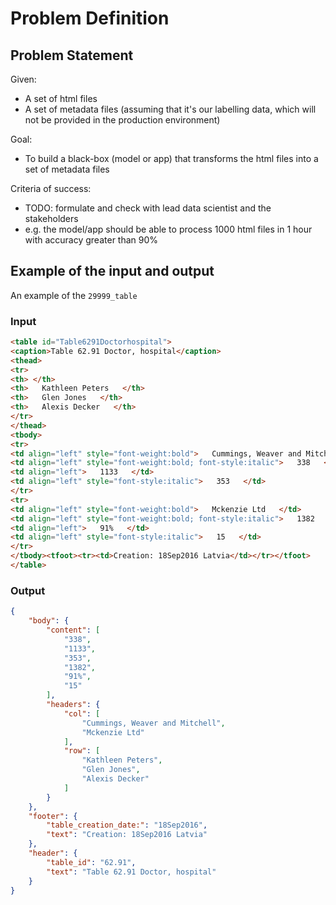 
# Problem Definition

## Problem Statement

Given:
- A set of html files
- A set of metadata files (assuming that it's our labelling data, which will not be provided in the production environment)

Goal:
- To build a black-box (model or app) that transforms the html files into a set of metadata files

Criteria of success:
- TODO: formulate and check with lead data scientist and the stakeholders
- e.g. the model/app should be able to process 1000 html files in 1 hour with accuracy greater than 90%


## Example of the input and output

An example of the `29999_table`

### Input


```html
<table id="Table6291Doctorhospital">
<caption>Table 62.91 Doctor, hospital</caption>
<thead>
<tr>
<th> </th>
<th>   Kathleen Peters   </th>
<th>   Glen Jones   </th>
<th>   Alexis Decker   </th>
</tr>
</thead>
<tbody>
<tr>
<td align="left" style="font-weight:bold">   Cummings, Weaver and Mitchell   </td>
<td align="left" style="font-weight:bold; font-style:italic">   338   </td>
<td align="left">   1133   </td>
<td align="left" style="font-style:italic">   353   </td>
</tr>
<tr>
<td align="left" style="font-weight:bold">   Mckenzie Ltd   </td>
<td align="left" style="font-weight:bold; font-style:italic">   1382   </td>
<td align="left">   91%   </td>
<td align="left" style="font-style:italic">   15   </td>
</tr>
</tbody><tfoot><tr><td>Creation: 18Sep2016 Latvia</td></tr></tfoot>
</table>

```

### Output

```json
{
    "body": {
        "content": [
            "338",
            "1133",
            "353",
            "1382",
            "91%",
            "15"
        ],
        "headers": {
            "col": [
                "Cummings, Weaver and Mitchell",
                "Mckenzie Ltd"
            ],
            "row": [
                "Kathleen Peters",
                "Glen Jones",
                "Alexis Decker"
            ]
        }
    },
    "footer": {
        "table_creation_date:": "18Sep2016",
        "text": "Creation: 18Sep2016 Latvia"
    },
    "header": {
        "table_id": "62.91",
        "text": "Table 62.91 Doctor, hospital"
    }
}
```


